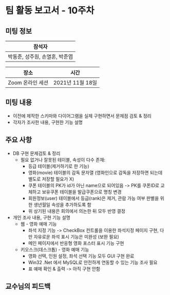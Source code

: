 # 팀 활동 보고서 - 10주차
## 미팅 정보
|참석자|
|-|
|박동준, 성주원, 손열혼, 박준엽|

|장소|시간|
|-|-|
|Zoom 온라인 세션|2021년 11월 18일|

## 미팅 내용
- 이전에 제작한 스키마와 다이어그램을 실제 구현하면서 문제점 검토 & 정리
- 각자가 조사한 내용, 구현한 기능 설명

## 주요 사항
- DB 구현 문제검토 & 정리
  - 필요 없거나 잘못된 테이블, 속성이 다수 존재:
    - 등급 테이블(제거하기로 한 기능)
    - 영화(movie) 테이블의 감독 문자열 (영화인으로 감독을 저장하면 되는데 별도로 저장할 필요가 X)
    - 쿠폰 테이블의 PK가 id가 아닌 name으로 되어있음 -> PK를 쿠폰ID로 교체하고 보유쿠폰 테이블을 발급쿠폰으로 명칭 변경
    - 회원정보(user) 테이블에서 등급(rank)은 제거, 관람 가능 여부 판별을 위한 생년월일 속성을 추가하도록 함
    - 위 상기된 내용은 회의에서 의논한 뒤 모두 반영 결정  
- 개인 조사 내용, 구현 기능 설명
  - 웹 - 영화 예매 기능
    - 좌석 지정 기능 -> CheckBox 컨트롤을 이용한 좌석지정 페이지 구현, 다만 자유로운 좌석 표시 기능은 미완성 (보완 필요)
    - 메인 페이지에서 반응형 영화 포스터 표시 기능 구현
  - 키오스크(데스크톱) - 영화 예매 기능
    - 영화 선택, 인원 설정, 좌석 선택 기능 모두 GUI 구현 완료
    - Win32 .Net 에서 MySQL로 안전하게 연동할 수 있는 기능 조사 필요
    - 표 예매 확인 & 출력 -> 아직 구현 안함   

## 교수님의 피드백
